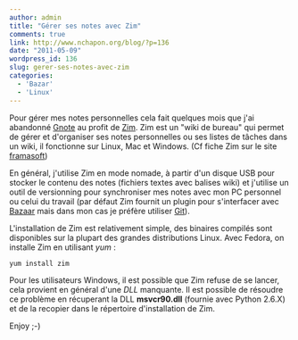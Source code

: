 ```yaml
---
author: admin
title: "Gérer ses notes avec Zim"
comments: true
link: http://www.nchapon.org/blog/?p=136
date: "2011-05-09"
wordpress_id: 136
slug: gerer-ses-notes-avec-zim
categories:
  - 'Bazar'
  - 'Linux'
---
```


Pour gérer mes notes personnelles cela fait quelques mois que j'ai abandonné  [Gnote](http://live.gnome.org/Gnote) au profit de [Zim](http://zim-wiki.org/).
Zim est un "wiki de bureau" qui permet de gérer et d'organiser ses notes personnelles ou ses listes de tâches dans un wiki, il fonctionne sur Linux, Mac et Windows. (Cf fiche Zim sur le site [framasoft](http://www.framasoft.net/article5076.html))

En général, j'utilise Zim en mode nomade, à partir d'un disque USB pour stocker le contenu des notes (fichiers textes avec balises wiki) et j'utilise un outil de versionning pour synchroniser mes notes avec mon PC personnel ou celui du travail (par défaut Zim fournit un plugin pour s'interfacer avec [Bazaar](http://bazaar.canonical.com/en/) mais dans mon cas je préfère utiliser [Git](http://git-scm.com/)).

L'installation de Zim est relativement simple, des binaires compilés sont disponibles sur la plupart des grandes distributions Linux.
Avec Fedora, on installe Zim en utilisant _yum_ :

`yum install zim`

Pour les utilisateurs Windows, il est possible que Zim refuse de se lancer, cela provient en général d'une _DLL_ manquante. Il est possible de résoudre ce problème en récuperant la DLL  **msvcr90.dll** (fournie avec Python 2.6.X) et de la recopier dans le répertoire d'installation de Zim.

Enjoy ;-)
